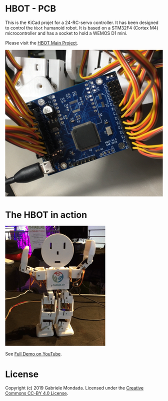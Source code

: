 # HBOT - PCB

This is the KiCad projet for a 24-RC-servo controller. It has been designed to control the `hbot` humanoid robot. It is based on a STM32F4 (Cortex M4) microcontroller and has a socket to hold a WEMOS D1 mini.

Please visit the [HBOT Main Project](https://github.com/gmondada/hbot-main).

![pcb](https://raw.githubusercontent.com/gmondada/hbot-pcb/master/images/wired-pcb.jpeg)

# The HBOT in action

![dance](https://raw.githubusercontent.com/gmondada/hbot-pcb/master/images/hbot-dance.gif)

See [Full Demo on YouTube](https://youtu.be/EHFqUxe0FO4).

# License

Copyright (c) 2019 Gabriele Mondada.
Licensed under the [Creative Commons CC-BY 4.0 License](https://creativecommons.org/licenses/by/4.0/legalcode).
